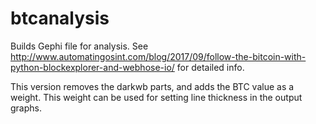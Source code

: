 # btcanalysis
Builds Gephi file for analysis.
See http://www.automatingosint.com/blog/2017/09/follow-the-bitcoin-with-python-blockexplorer-and-webhose-io/
for detailed info.

This version removes the darkwb parts, and adds the BTC value as a weight. This weight can be used for setting line thickness in the output graphs.

